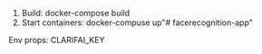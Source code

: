 1. Build: docker-compose build
2. Start containers: docker-compuse up"# facerecognition-app" 

Env props: CLARIFAI_KEY
